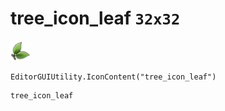 # tree_icon_leaf `32x32`
<img src="/img/tree_icon_leaf.png" width=32 height=32>

``` CSharp
EditorGUIUtility.IconContent("tree_icon_leaf")
```
```
tree_icon_leaf
```
